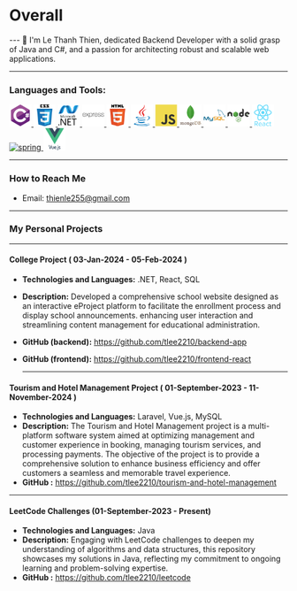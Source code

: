 <h1>Overall</h1>
---
👋 I'm Le Thanh Thien,  dedicated Backend Developer with a solid grasp of Java and C#, and a passion for architecting robust and scalable web applications.

---
<h3 align="left">Languages and Tools:</h3>

<p align="left"> <a href="https://www.w3schools.com/cs/" target="_blank" rel="noreferrer"> <img src="https://raw.githubusercontent.com/devicons/devicon/master/icons/csharp/csharp-original.svg" alt="csharp" width="40" height="40"/> </a> <a href="https://www.w3schools.com/css/" target="_blank" rel="noreferrer"> <img src="https://raw.githubusercontent.com/devicons/devicon/master/icons/css3/css3-original-wordmark.svg" alt="css3" width="40" height="40"/> </a> <a href="https://dotnet.microsoft.com/" target="_blank" rel="noreferrer"> <img src="https://raw.githubusercontent.com/devicons/devicon/master/icons/dot-net/dot-net-original-wordmark.svg" alt="dotnet" width="40" height="40"/> </a> <a href="https://expressjs.com" target="_blank" rel="noreferrer"> <img src="https://raw.githubusercontent.com/devicons/devicon/master/icons/express/express-original-wordmark.svg" alt="express" width="40" height="40"/> </a> <a href="https://www.w3.org/html/" target="_blank" rel="noreferrer"> <img src="https://raw.githubusercontent.com/devicons/devicon/master/icons/html5/html5-original-wordmark.svg" alt="html5" width="40" height="40"/> </a> <a href="https://www.java.com" target="_blank" rel="noreferrer"> <img src="https://raw.githubusercontent.com/devicons/devicon/master/icons/java/java-original.svg" alt="java" width="40" height="40"/> </a> <a href="https://developer.mozilla.org/en-US/docs/Web/JavaScript" target="_blank" rel="noreferrer"> <img src="https://raw.githubusercontent.com/devicons/devicon/master/icons/javascript/javascript-original.svg" alt="javascript" width="40" height="40"/> </a> <a href="https://www.mongodb.com/" target="_blank" rel="noreferrer"> <img src="https://raw.githubusercontent.com/devicons/devicon/master/icons/mongodb/mongodb-original-wordmark.svg" alt="mongodb" width="40" height="40"/> </a> <a href="https://www.mysql.com/" target="_blank" rel="noreferrer"> <img src="https://raw.githubusercontent.com/devicons/devicon/master/icons/mysql/mysql-original-wordmark.svg" alt="mysql" width="40" height="40"/> </a> <a href="https://nodejs.org" target="_blank" rel="noreferrer"> <img src="https://raw.githubusercontent.com/devicons/devicon/master/icons/nodejs/nodejs-original-wordmark.svg" alt="nodejs" width="40" height="40"/> </a> <a href="https://reactjs.org/" target="_blank" rel="noreferrer"> <img src="https://raw.githubusercontent.com/devicons/devicon/master/icons/react/react-original-wordmark.svg" alt="react" width="40" height="40"/> </a> <a href="https://spring.io/" target="_blank" rel="noreferrer"> <img src="https://www.vectorlogo.zone/logos/springio/springio-icon.svg" alt="spring" width="40" height="40"/> </a> <a href="https://vuejs.org/" target="_blank" rel="noreferrer"> <img src="https://raw.githubusercontent.com/devicons/devicon/master/icons/vuejs/vuejs-original-wordmark.svg" alt="vuejs" width="40" height="40"/> </a> </p>

---

### How to Reach Me
- Email: thienle255@gmail.com
---

### My Personal Projects
---

#### College Project ( 03-Jan-2024 - 05-Feb-2024 )
- **Technologies and Languages:** .NET, React, SQL
- **Description:** Developed a comprehensive school website designed as an interactive eProject platform to facilitate the enrollment process and display school announcements. enhancing user interaction and streamlining content management for educational administration. 
- **GitHub (backend):** https://github.com/tlee2210/backend-app
- **GitHub (frontend):** https://github.com/tlee2210/frontend-react
  
  ---
  
#### Tourism and Hotel Management Project (  01-September-2023 - 11-November-2024  )
- **Technologies and Languages:**  Laravel, Vue.js, MySQL 
- **Description:** The Tourism and Hotel Management project is a multi-platform software system aimed at optimizing management and customer experience in booking, managing tourism services, and processing payments. The objective of the project is to provide a comprehensive solution to enhance business efficiency and offer customers a seamless and memorable travel experience. 
- **GitHub :** https://github.com/tlee2210/tourism-and-hotel-management

---

#### LeetCode Challenges (01-September-2023 - Present)
- **Technologies and Languages:** Java
- **Description:** Engaging with LeetCode challenges to deepen my understanding of algorithms and data structures, this repository showcases my solutions in Java, reflecting my commitment to ongoing learning and problem-solving expertise.
- **GitHub :** https://github.com/tlee2210/leetcode

